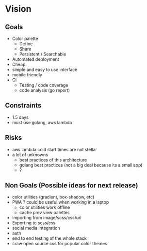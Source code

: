 # Vision

## Goals

- Color palette
  - Define
  - Share
  - Persistent / Searchable
- Automated deployment
- Cheap
- simple and easy to use interface
- mobile friendly
- CI
  - Testing / code coverage
  - code analysis (go report)

## Constraints

- 1.5 days
- must use golang, aws lambda

## Risks

- aws lambda cold start times are not stellar
- a lot of unknowns
  - best practices of this architecture
  - golang best practices (not a big deal because its a small app)
  - ?

## Non Goals (Possible ideas for next release)

- color utilities (gradient, box-shadow, etc)
- PWA ? could be useful when working in a laptop
  - color utilities work offline
  - cache prev view palettes
- Importing from image/scss/css/url
- Exporting to scss/css
- social media integration
- auth
- end to end testing of the whole stack
- craw open source css for popular color themes